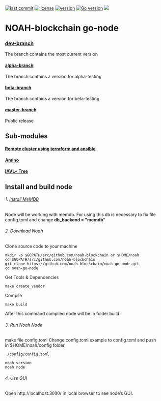 [![last commit](https://img.shields.io/github/last-commit/noah-blockchain/noah-go-node.svg)]()
[![license](https://img.shields.io/packagist/l/doctrine/orm.svg)](https://github.com/noah-blockchain/noah-go-node/blob/master/LICENSE)
[![version](https://img.shields.io/github/tag/noah-blockchain/noah-go-node.svg)](https://github.com/noah-blockchain/noah-go-node/releases/latest)
[![Go version](https://img.shields.io/badge/go-1.12.0-blue.svg)](https://github.com/moovweb/gvm)
[![](https://tokei.rs/b1/github/noah-blockchain/noah-go-node?category=lines)](https://github.com/noah-blockchain/noah-go-node)

# NOAH-blockchain go-node

### [dev-branch](https://github.com/noah-blockchain/noah-go-node/tree/dev)
The branch contains the most current version

#### [alpha-branch](https://github.com/noah-blockchain/noah-go-node/tree/alpha)
The branch contains a version for alpha-testing

#### [beta-branch](https://github.com/noah-blockchain/noah-go-node/tree/beta)
The branch contains a version for beta-testing

#### [master-branch](https://github.com/noah-blockchain/noah-go-node/tree/master)
Public release

## Sub-modules

#### [Remote cluster using terraform and ansible](https://github.com/tendermint/tendermint/blob/master/docs/networks/terraform-and-ansible.md)

#### [Amino](https://github.com/tendermint/go-amino)

#### [IAVL+ Tree](https://github.com/tendermint/iavl)

##  Install and build  node

###### 1. [Install MeMDB](https://github.com/hashicorp/go-memdb) 
Node will be working with memdb.
   For using this db is necessary to fix file config.toml and change **db_backend = "memdb"**
   
###### 2. Download Noah
Clone source code to your machine
```
mkdir -p $GOPATH/src/github.com/noah-blockchain or $HOME/noah
cd $GOPATH/src/github.com/noah-blockchain
git clone https://github.com/noah-blockchain/noah-go-node.git
cd noah-go-node
```

Get Tools & Dependencies
```
make create_vendor
```
Compile

```
make build
```
After this command compiled node will be in folder build.

###### 3. Run Noah Node
make file config.toml
Change config.toml.example to config.toml and push in $HOME/noah/config folder

```
./config/config.toml
```
```
noah version
noah node 
```
###### 4. Use GUI
Open http://localhost:3000/ in local browser to see node’s GUI.
